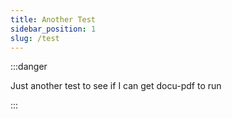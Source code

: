 ```yaml
---
title: Another Test
sidebar_position: 1
slug: /test
---
```




:::danger

Just another test to see if I can get docu-pdf to run

:::




